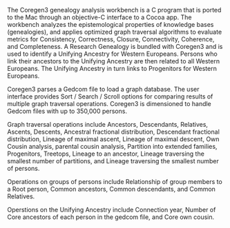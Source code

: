 The Coregen3 genealogy analysis workbench is a C program that is ported to the Mac through an objective-C interface to a Cocoa app.
The workbench analyzes the epistemological properties of knowledge bases (genealogies), and applies optimized graph traversal algorithms
to evaluate metrics for Consistency, Correctness, Closure, Connectivity, Coherence, and Completeness.
A Research Genealogy is bundled with Coregen3 and is used to identify a Unifying Ancestry for Western Europeans.
Persons who link their ancestors to the Unifying Ancestry are then related to all Western Europeans.  The Unifying Ancestry in turn links to 
Progenitors for Western Europeans.

Coregen3 parses a Gedcom file to load a graph database.  The user interface provides Sort / Search / Scroll options for comparing results
of multiple graph traversal operations.  Coregen3 is dimensioned to handle Gedcom files with up to 350,000 persons. 

Graph traversal operations
include Ancestors, Descendants, Relatives, Ascents, Descents, Ancestral fractional distribution, Descendant fractional distribution, Lineage of maximal ascent, Lineage of maximal descent, 
Own Cousin analysis, parental cousin analysis, Partition into extended families, Progenitors, Treetops, Lineage to an ancestor, Lineage traversing the smallest number of partitions, and Lineage traversing the smallest number of persons.

Operations on groups of persons include Relationship of group members to a Root person, Common ancestors, Common descendants, and Common Relatives.

Operstions on the Unifying Ancestry include Connection year, Number of Core ancestors of each person in the gedcom file, and Core own cousin.
